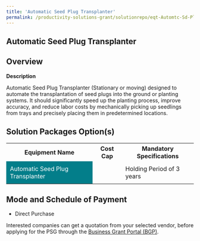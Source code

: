 ```yaml
---
title: 'Automatic Seed Plug Transplanter'
permalink: /productivity-solutions-grant/solutionrepo/eqt-Automtc-Sd-Plug-Trnsplntr-Food
---
```


## Automatic Seed Plug Transplanter

## Overview

**Description**

Automatic Seed Plug Transplanter (Stationary or moving) designed to automate the transplantation of seed plugs into the ground or planting systems. It should significantly speed up the planting process, improve accuracy, and reduce labor costs by mechanically picking up seedlings from trays and precisely placing them in predetermined locations.

## Solution Packages Option(s)

<table>
<tr>
<th><b>Equipment Name</b></th>
<th><b>Cost Cap</b></th>
<th><b>Mandatory Specifications</b></th>
</tr>
<tr>
<td style='padding: 10px; background-color: #037E8A; color: #FFFFFF;'>Automatic Seed Plug Transplanter</td>
<td style='padding: 10px;'> </td>
<td style='padding: 10px;'>Holding Period of 3 years</td>
</tr>
</table>

## Mode and Schedule of Payment

 - Direct Purchase

Interested companies can get a quotation from your selected vendor, before applying for the PSG through the <a href='https://www.businessgrants.gov.sg/' target='_blank' rel='noopener'>Business Grant Portal (BGP)</a>.

<script src="/jquery/resize-tables.js"></script>
